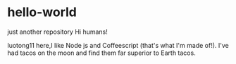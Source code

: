 # hello-world
just another repository
Hi humans!

luotong11 here,I like Node js and Coffeescript (that's what I'm made of!).
I've had tacos on the moon and find them far superior to Earth tacos.
